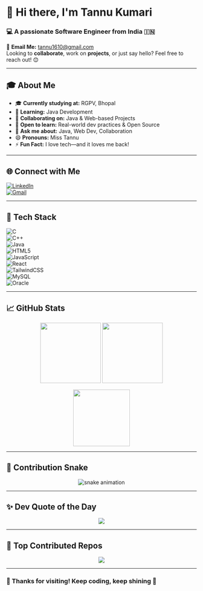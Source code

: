 # 👋 Hi there, I'm Tannu Kumari  
### 💻 A passionate Software Engineer from India 🇮🇳

📧 **Email Me:** [tannu1610@gmail.com](mailto:tannu1610@gmail.com)  
Looking to **collaborate**, work on **projects**, or just say hello? Feel free to reach out! 😊

---

## 🎓 About Me
- 🎓 **Currently studying at:** RGPV, Bhopal  
- 🌱 **Learning:** Java Development  
- 🤝 **Collaborating on:** Java & Web-based Projects  
- 🧠 **Open to learn:** Real-world dev practices & Open Source  
- 💬 **Ask me about:** Java, Web Dev, Collaboration  
- 😄 **Pronouns:** Miss Tannu  
- ⚡ **Fun Fact:** I love tech—and it loves me back!

---

## 🌐 Connect with Me

[![LinkedIn](https://img.shields.io/badge/LinkedIn-%230077B5.svg?style=for-the-badge&logo=linkedin&logoColor=white)](https://www.linkedin.com/in/tannu-kumari-7563a824b)  
[![Gmail](https://img.shields.io/badge/Gmail-D14836?style=for-the-badge&logo=gmail&logoColor=white)](mailto:tannu1610@gmail.com)

---

## 🧰 Tech Stack

![C](https://img.shields.io/badge/C-%2300599C.svg?style=for-the-badge&logo=c&logoColor=white)  
![C++](https://img.shields.io/badge/C++-%2300599C.svg?style=for-the-badge&logo=c%2B%2B&logoColor=white)  
![Java](https://img.shields.io/badge/Java-%23ED8B00.svg?style=for-the-badge&logo=openjdk&logoColor=white)  
![HTML5](https://img.shields.io/badge/HTML5-%23E34F26.svg?style=for-the-badge&logo=html5&logoColor=white)  
![JavaScript](https://img.shields.io/badge/JavaScript-%23323330.svg?style=for-the-badge&logo=javascript&logoColor=%23F7DF1E)  
![React](https://img.shields.io/badge/React-%2320232a.svg?style=for-the-badge&logo=react&logoColor=%2361DAFB)  
![TailwindCSS](https://img.shields.io/badge/TailwindCSS-%2338B2AC.svg?style=for-the-badge&logo=tailwind-css&logoColor=white)  
![MySQL](https://img.shields.io/badge/MySQL-4479A1.svg?style=for-the-badge&logo=mysql&logoColor=white)  
![Oracle](https://img.shields.io/badge/Oracle-F80000?style=for-the-badge&logo=oracle&logoColor=white)

---

## 📈 GitHub Stats

<p align="center">
  <img src="https://github-readme-stats.vercel.app/api?username=tannu1610&theme=radical&hide_border=false&include_all_commits=true&count_private=true" height="160px"/>
  <img src="https://github-readme-stats.vercel.app/api/top-langs/?username=tannu1610&theme=radical&layout=compact&hide_border=false" height="160px"/>
</p>

<p align="center">
  <img src="https://nirzak-streak-stats.vercel.app/?user=tannu1610&theme=radical&hide_border=false" height="150px"/>
</p>

---

## 🐍 Contribution Snake

<p align="center">
  <img src="https://profile-readme-generator.com/assets/snake.svg" alt="snake animation" />
</p>

---

## ✨ Dev Quote of the Day

<p align="center">
  <img src="https://quotes-github-readme.vercel.app/api?type=horizontal&theme=radical" />
</p>

---

## 📌 Top Contributed Repos

<p align="center">
  <img src="https://github-contributor-stats.vercel.app/api?username=tannu1610&limit=5&theme=radical&combine_all_yearly_contributions=true" />
</p>

---

### 🙌 Thanks for visiting! Keep coding, keep shining 🌟


